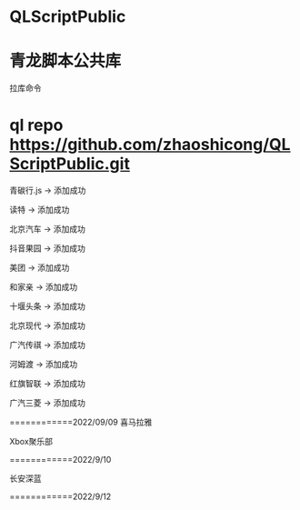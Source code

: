 # QLScriptPublic
青龙脚本公共库
=====================
拉库命令

ql repo https://github.com/zhaoshicong/QLScriptPublic.git
=====================
青碳行.js -> 添加成功

读特 -> 添加成功

北京汽车 -> 添加成功

抖音果园 -> 添加成功

美团 -> 添加成功

和家亲 -> 添加成功

十堰头条 -> 添加成功

北京现代 -> 添加成功

广汽传祺 -> 添加成功

河姆渡 -> 添加成功

红旗智联 -> 添加成功

广汽三菱 -> 添加成功

============2022/09/09
喜马拉雅 

Xbox聚乐部

============2022/9/10

长安深蓝

============2022/9/12
